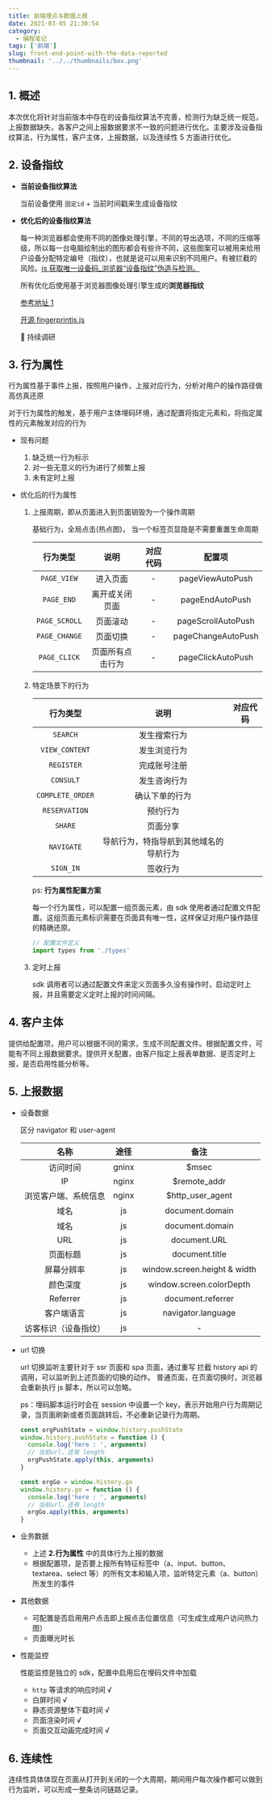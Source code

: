 ```yaml
---
title: 前端埋点与数据上报
date: 2021-03-05 21:30:54
category:
  - 编程笔记
tags: ['前端']
slug: front-end-point-with-the-data-reported
thumbnail: '../../thumbnails/box.png'
---
```


## 1. 概述

本次优化将针对当前版本中存在的设备指纹算法不完善，检测行为缺乏统一规范，上报数据缺失，各客户之间上报数据要求不一致的问题进行优化。主要涉及设备指纹算法，行为属性，客户主体，上报数据，以及连续性 5 方面进行优化。

## 2. 设备指纹

- **当前设备指纹算法**

  当前设备使用 `固定id` + 当前时间戳来生成设备指纹

- **优化后的设备指纹算法**

  每一种浏览器都会使用不同的图像处理引擎，不同的导出选项，不同的压缩等级，所以每一台电脑绘制出的图形都会有些许不同，这些图案可以被用来给用户设备分配特定编号（指纹），也就是说可以用来识别不同用户。有被拦截的风险。[js 获取唯一设备码\_浏览器“设备指纹”伪造与检测。](https://blog.csdn.net/weixin_39632467/article/details/112077424)

  所有优化后使用基于浏览器图像处理引擎生成的**浏览器指纹**

  [参考地址 1](https://www.cnblogs.com/chenweixuan/p/6590308.html)

  [开源 fingerprintjs.js](https://dev.fingerprintjs.com/docs)

  📌 持续调研

## 3. 行为属性

行为属性基于事件上报，按照用户操作，上报对应行为，分析对用户的操作路径做高仿真还原

对于行为属性的触发，基于用户主体埋码环境，通过配置将指定元素和，将指定属性的元素触发对应的行为

- 现有问题

  1. 缺乏统一行为标示
  2. 对一些无意义的行为进行了频繁上报
  3. 未有定时上报

- 优化后的行为属性

  1. 上报周期，即从页面进入到页面销毁为一个操作周期

     基础行为，全局点击(热点图)，
     当一个标签页显隐是不需要重置生命周期

     |   行为类型    |       说明       | 对应代码 |       配置项       |
     | :-----------: | :--------------: | :------: | :----------------: |
     |  `PAGE_VIEW`  |     进入页面     |    -     |  pageViewAutoPush  |
     |  `PAGE_END`   |  离开或关闭页面  |    -     |  pageEndAutoPush   |
     | `PAGE_SCROLL` |     页面滚动     |    -     | pageScrollAutoPush |
     | `PAGE_CHANGE` |     页面切换     |    -     | pageChangeAutoPush |
     | `PAGE_CLICK`  | 页面所有点击行为 |    -     | pageClickAutoPush  |

  2. 特定场景下的行为

     |     行为类型     |                  说明                  | 对应代码 |
     | :--------------: | :------------------------------------: | :------: |
     |     `SEARCH`     |              发生搜索行为              |
     |  `VIEW_CONTENT`  |              发生浏览行为              |
     |    `REGISTER`    |              完成账号注册              |
     |    `CONSULT`     |              发生咨询行为              |
     | `COMPLETE_ORDER` |             确认下单的行为             |
     |  `RESERVATION`   |                预约行为                |
     |     `SHARE`      |                页面分享                |
     |    `NAVIGATE`    | 导航行为，特指导航到其他域名的导航行为 |
     |    `SIGN_IN`     |                签收行为                |

     ps: **行为属性配置方案**

     每一个行为属性，可以配置一组页面元素，由 sdk 使用者通过配置文件配置。这组页面元素标识需要在页面具有唯一性，这样保证对用户操作路径的精确还原。

     ```ts
     // 配置文件定义
     import types from './types'
     ```

  3. 定时上报

     sdk 调用者可以通过配置文件来定义页面多久没有操作时，启动定时上报，并且需要定义定时上报的时间间隔。

## 4. 客户主体

提供给配置项，用户可以根据不同的需求，生成不同配置文件。根据配置文件，可能有不同上报数据要求。提供开关配置，由客户指定上报表单数据、是否定时上报，是否启用性能分析等。

## 5. 上报数据

- 设备数据

  区分 navigator 和 user-agent

  |         名称         | 途径  |             备注             |
  | :------------------: | :---: | :--------------------------: |
  |       访问时间       | gninx |            \$msec            |
  |          IP          | nginx |        \$remote_addr         |
  | 浏览客户端、系统信息 | nginx |      \$http_user_agent       |
  |         域名         |  js   |       document.domain        |
  |         域名         |  js   |       document.domain        |
  |         URL          |  js   |         document.URL         |
  |       页面标题       |  js   |        document.title        |
  |      屏幕分辨率      |  js   | window.screen.height & width |
  |       颜色深度       |  js   |   window.screen.colorDepth   |
  |       Referrer       |  js   |      document.referrer       |
  |      客户端语言      |  js   |      navigator.language      |
  | 访客标识（设备指纹） |  js   |              -               |

- url 切换

  url 切换监听主要针对于 ssr 页面和 spa 页面，通过重写 拦截 history api 的调用，可以监听到上述页面的切换的动作。
  普通页面，在页面切换时，浏览器会重新执行 js 脚本，所以可以忽略。

  ps：埋码脚本运行时会在 session 中设置一个 key，表示开始用户行为周期记录，当页面刷新或者页面跳转后，不必重新记录行为周期。

  ```js
  const orgPushState = window.history.pushState
  window.history.pushState = function () {
    console.log('here : ', arguments)
    // 当前url，还有 length
    orgPushState.apply(this, arguments)
  }

  const orgGo = window.history.go
  window.history.go = function () {
    console.log('here : ', arguments)
    // 当前url，还有 length
    orgGo.apply(this, arguments)
  }
  ```

- 业务数据

  - 上述 **2.行为属性** 中的具体行为上报的数据
  - 根据配置项，是否要上报所有特征标签中（a、input、button、textarea、select 等）的所有文本和输入项，监听特定元素（a、button）所发生的事件

- 其他数据

  - 可配置是否启用用户点击即上报点击位置信息（可生成生成用户访问热力图）
  - 页面曝光时长

- 性能监控

  性能监控是独立的 sdk，配置中启用后在埋码文件中加载

  - `http` 等请求的响应时间 √
  - 白屏时间 √
  - 静态资源整体下载时间 √
  - 页面渲染时间 √
  - 页面交互动画完成时间 √

## 6. 连续性

连续性具体体现在页面从打开到关闭的一个大周期，期间用户每次操作都可以做到行为监听，可以形成一整条访问链路记录。
